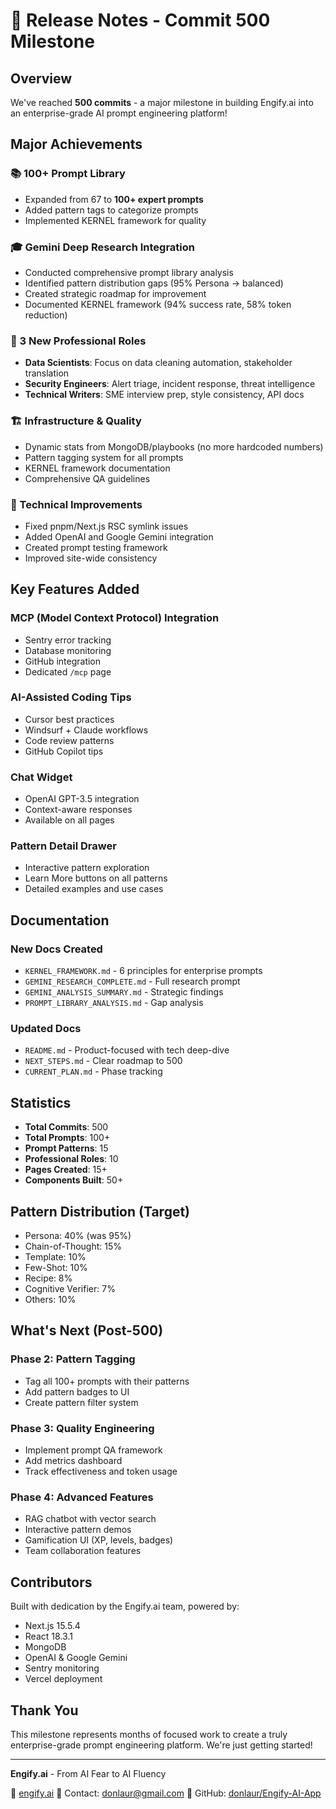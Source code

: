 # 🎉 Release Notes - Commit 500 Milestone

## Overview

We've reached **500 commits** - a major milestone in building Engify.ai into an enterprise-grade AI prompt engineering platform!

## Major Achievements

### 📚 100+ Prompt Library

- Expanded from 67 to **100+ expert prompts**
- Added pattern tags to categorize prompts
- Implemented KERNEL framework for quality

### 🎓 Gemini Deep Research Integration

- Conducted comprehensive prompt library analysis
- Identified pattern distribution gaps (95% Persona → balanced)
- Created strategic roadmap for improvement
- Documented KERNEL framework (94% success rate, 58% token reduction)

### 👥 3 New Professional Roles

- **Data Scientists**: Focus on data cleaning automation, stakeholder translation
- **Security Engineers**: Alert triage, incident response, threat intelligence
- **Technical Writers**: SME interview prep, style consistency, API docs

### 🏗️ Infrastructure & Quality

- Dynamic stats from MongoDB/playbooks (no more hardcoded numbers)
- Pattern tagging system for all prompts
- KERNEL framework documentation
- Comprehensive QA guidelines

### 🔧 Technical Improvements

- Fixed pnpm/Next.js RSC symlink issues
- Added OpenAI and Google Gemini integration
- Created prompt testing framework
- Improved site-wide consistency

## Key Features Added

### MCP (Model Context Protocol) Integration

- Sentry error tracking
- Database monitoring
- GitHub integration
- Dedicated `/mcp` page

### AI-Assisted Coding Tips

- Cursor best practices
- Windsurf + Claude workflows
- Code review patterns
- GitHub Copilot tips

### Chat Widget

- OpenAI GPT-3.5 integration
- Context-aware responses
- Available on all pages

### Pattern Detail Drawer

- Interactive pattern exploration
- Learn More buttons on all patterns
- Detailed examples and use cases

## Documentation

### New Docs Created

- `KERNEL_FRAMEWORK.md` - 6 principles for enterprise prompts
- `GEMINI_RESEARCH_COMPLETE.md` - Full research prompt
- `GEMINI_ANALYSIS_SUMMARY.md` - Strategic findings
- `PROMPT_LIBRARY_ANALYSIS.md` - Gap analysis

### Updated Docs

- `README.md` - Product-focused with tech deep-dive
- `NEXT_STEPS.md` - Clear roadmap to 500
- `CURRENT_PLAN.md` - Phase tracking

## Statistics

- **Total Commits**: 500
- **Total Prompts**: 100+
- **Prompt Patterns**: 15
- **Professional Roles**: 10
- **Pages Created**: 15+
- **Components Built**: 50+

## Pattern Distribution (Target)

- Persona: 40% (was 95%)
- Chain-of-Thought: 15%
- Template: 10%
- Few-Shot: 10%
- Recipe: 8%
- Cognitive Verifier: 7%
- Others: 10%

## What's Next (Post-500)

### Phase 2: Pattern Tagging

- Tag all 100+ prompts with their patterns
- Add pattern badges to UI
- Create pattern filter system

### Phase 3: Quality Engineering

- Implement prompt QA framework
- Add metrics dashboard
- Track effectiveness and token usage

### Phase 4: Advanced Features

- RAG chatbot with vector search
- Interactive pattern demos
- Gamification UI (XP, levels, badges)
- Team collaboration features

## Contributors

Built with dedication by the Engify.ai team, powered by:

- Next.js 15.5.4
- React 18.3.1
- MongoDB
- OpenAI & Google Gemini
- Sentry monitoring
- Vercel deployment

## Thank You

This milestone represents months of focused work to create a truly enterprise-grade prompt engineering platform. We're just getting started!

---

**Engify.ai** - From AI Fear to AI Fluency

🔗 [engify.ai](https://engify.ai)
📧 Contact: donlaur@gmail.com
🐙 GitHub: [donlaur/Engify-AI-App](https://github.com/donlaur/Engify-AI-App)
